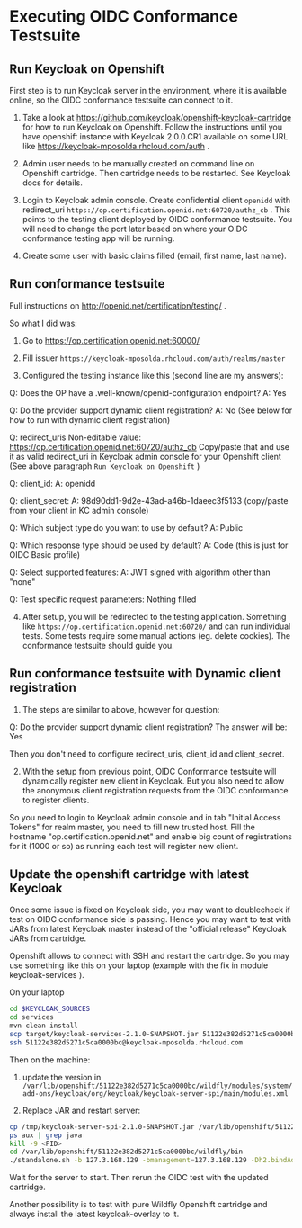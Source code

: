 Executing OIDC Conformance Testsuite
====================================

Run Keycloak on Openshift
-------------------------
First step is to run Keycloak server in the environment, where it is available online, so the OIDC conformance testsuite can connect to it.

1) Take a look at https://github.com/keycloak/openshift-keycloak-cartridge for how to run Keycloak on Openshift. Follow the instructions until you have 
openshift instance with Keycloak 2.0.0.CR1 available on some URL like https://keycloak-mposolda.rhcloud.com/auth .
 
2) Admin user needs to be manually created on command line on Openshift cartridge. Then cartridge needs to be restarted. See Keycloak docs for details.

3) Login to Keycloak admin console. Create confidential client `openidd` with redirect_uri `https://op.certification.openid.net:60720/authz_cb` . 
This points to the testing client deployed by OIDC conformance testsuite. You will need to change the port later based on where your OIDC conformance testing app will be running.  
                                                                                                               
4) Create some user with basic claims filled (email, first name, last name).

Run conformance testsuite
-------------------------

Full instructions on http://openid.net/certification/testing/ . 

So what I did was:

1) Go to https://op.certification.openid.net:60000/


2) Fill issuer `https://keycloak-mposolda.rhcloud.com/auth/realms/master`


3) Configured the testing instance like this (second line are my answers):

Q: Does the OP have a .well-known/openid-configuration endpoint?
A: Yes

Q: Do the provider support dynamic client registration?
A: No (See below for how to run with dynamic client registration)

Q: redirect_uris
Non-editable value: https://op.certification.openid.net:60720/authz_cb
Copy/paste that and use it as valid redirect_uri in Keycloak admin console for your Openshift client (See above paragraph `Run Keycloak on Openshift` )

Q: client_id:
A: openidd

Q: client_secret:
A: 98d90dd1-9d2e-43ad-a46b-1daeec3f5133 (copy/paste from your client in KC admin console)

Q: Which subject type do you want to use by default?
A: Public

Q: Which response type should be used by default?
A: Code (this is just for OIDC Basic profile)

Q: Select supported features:
A: JWT signed with algorithm other than "none"

Q: Test specific request parameters:
Nothing filled
 

4) After setup, you will be redirected to the testing application. Something like `https://op.certification.openid.net:60720/` and can run individual tests.
Some tests require some manual actions (eg. delete cookies). The conformance testsuite should guide you.

Run conformance testsuite with Dynamic client registration
----------------------------------------------------------
1) The steps are similar to above, however for question:

Q: Do the provider support dynamic client registration?
The answer will be: Yes

Then you don't need to configure redirect_uris, client_id and client_secret.

2) With the setup from previous point, OIDC Conformance testsuite will dynamically register new client in Keycloak. But you also need to allow the anonymous
 client registration requests from the OIDC conformance to register clients.
 
 So you need to login to Keycloak admin console and in tab "Initial Access Tokens" for realm master, you need to fill new trusted host. Fill the hostname "op.certification.openid.net" and enable big 
 count of registrations for it (1000 or so) as running each test will register new client. 


Update the openshift cartridge with latest Keycloak
---------------------------------------------------

Once some issue is fixed on Keycloak side, you may want to doublecheck if test on OIDC conformance side is passing. Hence you may want to test with JARs from latest
Keycloak master instead of the "official release" Keycloak JARs from cartridge.
 
Openshift allows to connect with SSH and restart the cartridge. So you may use something like this on your laptop (example with the fix in module keycloak-services ). 

On your laptop
````bash
cd $KEYCLOAK_SOURCES
cd services
mvn clean install
scp target/keycloak-services-2.1.0-SNAPSHOT.jar 51122e382d5271c5ca0000bc@keycloak-mposolda.rhcloud.com:/tmp/
ssh 51122e382d5271c5ca0000bc@keycloak-mposolda.rhcloud.com
````

Then on the machine:

1) update the version in `/var/lib/openshift/51122e382d5271c5ca0000bc/wildfly/modules/system/add-ons/keycloak/org/keycloak/keycloak-server-spi/main/modules.xml`
 
2) Replace JAR and restart server:

````bash
cp /tmp/keycloak-server-spi-2.1.0-SNAPSHOT.jar /var/lib/openshift/51122e382d5271c5ca0000bc/wildfly/modules/system/add-ons/keycloak/org/keycloak/keycloak-server-spi/main/
ps aux | grep java
kill -9 <PID>
cd /var/lib/openshift/51122e382d5271c5ca0000bc/wildfly/bin
./standalone.sh -b 127.3.168.129 -bmanagement=127.3.168.129 -Dh2.bindAddress=127.3.168.129
````

Wait for the server to start. Then rerun the OIDC test with the updated cartridge.

Another possibility is to test with pure Wildfly Openshift cartridge and always install the latest keycloak-overlay to it.
